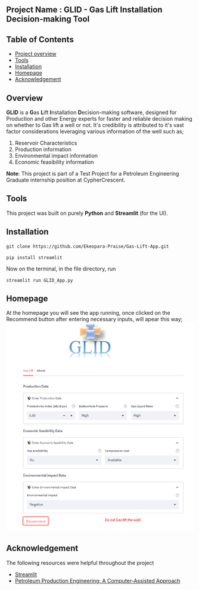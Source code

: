## Project Name : GLID - Gas Lift Installation Decision-making Tool

## Table of Contents
- [Project overview](#Overview)
- [Tools](#Tools)
- [Installation](#Installation)
- [Homepage](Homepage)
- [Acknowledgement](#Acknowledgement)

## Overview
**GLID** is a **G**as **L**ift **I**nstallation **D**ecision-making software, designed for Production and other 
Energy experts for faster and reliable decision making on whether to Gas lift a well or not. 
It's credibility is attributed to it's vast factor considerations leveraging various information of the well 
such as; 
1. Reservoir Characteristics
2. Production information
3. Environmental impact information
4. Economic feasibility information

**Note**: This project is part of a Test Project for a Petroleum Engineering Graduate internship position at CypherCrescent. 

  ## Tools
  This project was built on purely **Python** and **Streamlit** (for the UI). 

## Installation
```
git clone https://github.com/Ekeopara-Praise/Gas-Lift-App.git
```
```
pip install streamlit
```
Now on the terminal, in the file directory, run
```
streamlit run GLID_App.py
```
## Homepage
At the homepage you will see the app running, once clicked on the Recommend button after entering necessary inputs, will apear this way;
![image](https://github.com/Ekeopara-Praise/Gas-Lift-App/blob/master/GLID_Homepage.PNG)
## Acknowledgement
The following resources were helpful throughout the project
- [Streamlit](https://streamlit.io/)
- [Petroleum Production Engineering: A Computer-Assisted Approach](https://www.amazon.com.be/-/en/Boyun-Guo-Phd/dp/0128093749)
